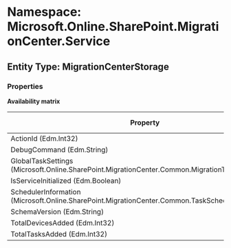 # Namespace: Microsoft.Online.SharePoint.MigrationCenter.Service

## Entity Type: MigrationCenterStorage

### Properties

**Availability matrix**

Property | SPO | SP 2019 | SP 2016 | SP 2013
----------|-----|---------|---------|--------
ActionId (Edm.Int32) | ✅ | ❌ | ❌ | ❌
DebugCommand (Edm.String) | ✅ | ❌ | ❌ | ❌
GlobalTaskSettings (Microsoft.Online.SharePoint.MigrationCenter.Common.MigrationTaskSettings) | ✅ | ❌ | ❌ | ❌
IsServiceInitialized (Edm.Boolean) | ✅ | ❌ | ❌ | ❌
SchedulerInformation (Microsoft.Online.SharePoint.MigrationCenter.Common.TaskSchedulerInformation) | ✅ | ❌ | ❌ | ❌
SchemaVersion (Edm.String) | ✅ | ❌ | ❌ | ❌
TotalDevicesAdded (Edm.Int32) | ✅ | ❌ | ❌ | ❌
TotalTasksAdded (Edm.Int32) | ✅ | ❌ | ❌ | ❌

